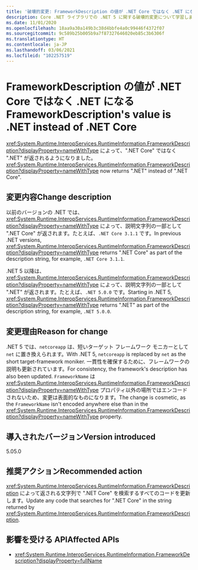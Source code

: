```yaml
---
title: '破壊的変更: FrameworkDescription の値が .NET Core ではなく .NET になる'
description: Core .NET ライブラリでの .NET 5 に関する破壊的変更について学習します。この変更により、RuntimeInformation.FrameworkDescription は、".NET Core" ではなく、".NET" を返すようになりました。
ms.date: 11/01/2020
ms.openlocfilehash: 18aa9a30a149b3c38d4bbfe4a0c99446f4372f07
ms.sourcegitcommit: 9c589b25b005b9a7f87327646020eb85c3b6306f
ms.translationtype: HT
ms.contentlocale: ja-JP
ms.lasthandoff: 03/06/2021
ms.locfileid: "102257519"
---
```

# <a name="frameworkdescriptions-value-is-net-instead-of-net-core"></a><span data-ttu-id="01857-103">FrameworkDescription の値が .NET Core ではなく .NET になる</span><span class="sxs-lookup"><span data-stu-id="01857-103">FrameworkDescription's value is .NET instead of .NET Core</span></span>

<span data-ttu-id="01857-104"><xref:System.Runtime.InteropServices.RuntimeInformation.FrameworkDescription?displayProperty=nameWithType> によって、".NET Core" ではなく ".NET" が返されるようになりました。</span><span class="sxs-lookup"><span data-stu-id="01857-104"><xref:System.Runtime.InteropServices.RuntimeInformation.FrameworkDescription?displayProperty=nameWithType> now returns ".NET" instead of ".NET Core".</span></span>

## <a name="change-description"></a><span data-ttu-id="01857-105">変更内容</span><span class="sxs-lookup"><span data-stu-id="01857-105">Change description</span></span>

<span data-ttu-id="01857-106">以前のバージョンの .NET では、<xref:System.Runtime.InteropServices.RuntimeInformation.FrameworkDescription?displayProperty=nameWithType> によって、説明文字列の一部として ".NET Core" が返されます。たとえば、`.NET Core 3.1.1` です。</span><span class="sxs-lookup"><span data-stu-id="01857-106">In previous .NET versions, <xref:System.Runtime.InteropServices.RuntimeInformation.FrameworkDescription?displayProperty=nameWithType> returns ".NET Core" as part of the description string, for example, `.NET Core 3.1.1`.</span></span>

<span data-ttu-id="01857-107">.NET 5 以降は、<xref:System.Runtime.InteropServices.RuntimeInformation.FrameworkDescription?displayProperty=nameWithType> によって、説明文字列の一部として ".NET" が返されます。たとえば、`.NET 5.0.0` です。</span><span class="sxs-lookup"><span data-stu-id="01857-107">Starting in .NET 5, <xref:System.Runtime.InteropServices.RuntimeInformation.FrameworkDescription?displayProperty=nameWithType> returns ".NET" as part of the description string, for example, `.NET 5.0.0`.</span></span>

## <a name="reason-for-change"></a><span data-ttu-id="01857-108">変更理由</span><span class="sxs-lookup"><span data-stu-id="01857-108">Reason for change</span></span>

<span data-ttu-id="01857-109">.NET 5 では、`netcoreapp` は、短いターゲット フレームワーク モニカーとして `net` に置き換えられます。</span><span class="sxs-lookup"><span data-stu-id="01857-109">With .NET 5, `netcoreapp` is replaced by `net` as the short target-framework moniker.</span></span> <span data-ttu-id="01857-110">一貫性を確保するために、フレームワークの説明も更新されています。</span><span class="sxs-lookup"><span data-stu-id="01857-110">For consistency, the framework's description has also been updated.</span></span> <span data-ttu-id="01857-111">`FrameworkName` は <xref:System.Runtime.InteropServices.RuntimeInformation.FrameworkDescription?displayProperty=nameWithType> プロパティ以外の場所ではエンコードされないため、変更は表面的なものになります。</span><span class="sxs-lookup"><span data-stu-id="01857-111">The change is cosmetic, as the `FrameworkName` isn't encoded anywhere else than in the <xref:System.Runtime.InteropServices.RuntimeInformation.FrameworkDescription?displayProperty=nameWithType> property.</span></span>

## <a name="version-introduced"></a><span data-ttu-id="01857-112">導入されたバージョン</span><span class="sxs-lookup"><span data-stu-id="01857-112">Version introduced</span></span>

<span data-ttu-id="01857-113">5.0</span><span class="sxs-lookup"><span data-stu-id="01857-113">5.0</span></span>

## <a name="recommended-action"></a><span data-ttu-id="01857-114">推奨アクション</span><span class="sxs-lookup"><span data-stu-id="01857-114">Recommended action</span></span>

<span data-ttu-id="01857-115"><xref:System.Runtime.InteropServices.RuntimeInformation.FrameworkDescription> によって返される文字列で ".NET Core" を検索するすべてのコードを更新します。</span><span class="sxs-lookup"><span data-stu-id="01857-115">Update any code that searches for ".NET Core" in the string returned by <xref:System.Runtime.InteropServices.RuntimeInformation.FrameworkDescription>.</span></span>

## <a name="affected-apis"></a><span data-ttu-id="01857-116">影響を受ける API</span><span class="sxs-lookup"><span data-stu-id="01857-116">Affected APIs</span></span>

- <xref:System.Runtime.InteropServices.RuntimeInformation.FrameworkDescription?displayProperty=fullName>

<!--

### Category

Core .NET libraries

### Affected APIs

- `P:System.Runtime.InteropServices.RuntimeInformation.FrameworkDescription`

-->
